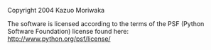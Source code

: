 Copyright 2004 Kazuo Moriwaka

The software is licensed according to the terms of the PSF (Python Software Foundation) license found here: http://www.python.org/psf/license/